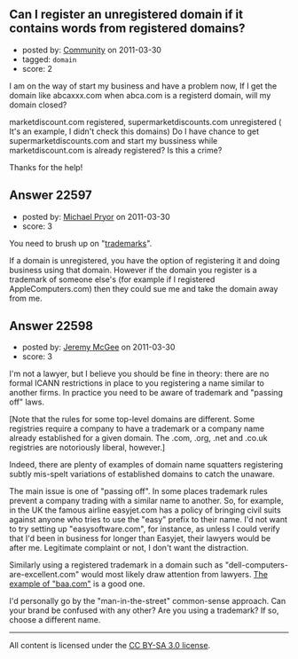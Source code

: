 ## Can I register an unregistered domain if it contains words from registered domains?

- posted by: [Community](https://stackexchange.com/users/-1/-1-community) on 2011-03-30
- tagged: `domain`
- score: 2

I am on the way of start my business and have a problem now,
If I get the domain like abcaxxx.com when abca.com is a registerd domain, will my domain closed?

marketdiscount.com registered, supermarketdiscounts.com unregistered ( It's an example, I didn't check this domains) Do I have chance to get supermarketdiscounts.com and start my bussiness while marketdiscount.com is already registered? Is this a crime?

Thanks for the help!


## Answer 22597

- posted by: [Michael Pryor](https://stackexchange.com/users/-1/130-michael-pryor) on 2011-03-30
- score: 3

<p>You need to brush up on "<a href="http://www.uspto.gov/faq/trademarks.jsp" rel="nofollow">trademarks</a>".</p>

<p>If a domain is unregistered, you have the option of registering it and doing business using that domain. However if the domain you register is a trademark of someone else's (for example if I registered AppleComputers.com) then they could sue me and take the domain away from me.</p>



## Answer 22598

- posted by: [Jeremy McGee](https://stackexchange.com/users/-1/1152-jeremy-mcgee) on 2011-03-30
- score: 3

<p>I'm not a lawyer, but I believe you should be fine in theory: there are no formal ICANN restrictions in place to you registering a name similar to another firms. In practice you need to be aware of trademark and "passing off" laws.</p>

<p>[Note that the rules for some top-level domains are different. Some registries require a company to have a trademark or a company name already established for a given domain. The .com, .org, .net and .co.uk registries are notoriously liberal, however.]</p>

<p>Indeed, there are plenty of examples of domain name squatters registering subtly mis-spelt variations of established domains to catch the unaware.</p>

<p>The main issue is one of "passing off". In some places trademark rules prevent a company trading with a similar name to another. So, for example, in the UK the famous airline easyjet.com has a policy of bringing civil suits against anyone who tries to use the "easy" prefix to their name. I'd not want to try setting up "easysoftware.com", for instance, as unless I could verify that I'd been in business for longer than Easyjet, their lawyers would be after me. Legitimate complaint or not, I don't want the distraction.</p>

<p>Similarly using a registered trademark in a domain such as "dell-computers-are-excellent.com" would most likely draw attention from lawyers. <a href="http://www.theregister.co.uk/2000/12/14/baa_com_domain_battle_settled/" rel="nofollow">The example of "baa.com"</a> is a good one.</p>

<p>I'd personally go by the "man-in-the-street" common-sense approach. Can your brand be confused with any other? Are you using a trademark? If so, choose a different name.</p>




---

All content is licensed under the [CC BY-SA 3.0 license](https://creativecommons.org/licenses/by-sa/3.0/).
